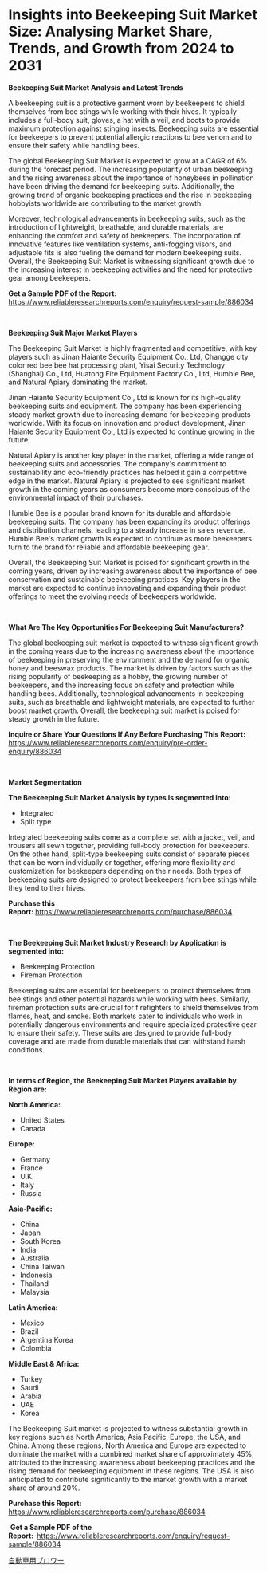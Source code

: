<p><h1>Insights into Beekeeping Suit Market Size: Analysing Market Share, Trends, and Growth from 2024 to 2031</h1></p><p><strong>Beekeeping Suit Market Analysis and Latest Trends</strong></p>
<p><p>A beekeeping suit is a protective garment worn by beekeepers to shield themselves from bee stings while working with their hives. It typically includes a full-body suit, gloves, a hat with a veil, and boots to provide maximum protection against stinging insects. Beekeeping suits are essential for beekeepers to prevent potential allergic reactions to bee venom and to ensure their safety while handling bees.</p><p>The global Beekeeping Suit Market is expected to grow at a CAGR of 6% during the forecast period. The increasing popularity of urban beekeeping and the rising awareness about the importance of honeybees in pollination have been driving the demand for beekeeping suits. Additionally, the growing trend of organic beekeeping practices and the rise in beekeeping hobbyists worldwide are contributing to the market growth.</p><p>Moreover, technological advancements in beekeeping suits, such as the introduction of lightweight, breathable, and durable materials, are enhancing the comfort and safety of beekeepers. The incorporation of innovative features like ventilation systems, anti-fogging visors, and adjustable fits is also fueling the demand for modern beekeeping suits. Overall, the Beekeeping Suit Market is witnessing significant growth due to the increasing interest in beekeeping activities and the need for protective gear among beekeepers.</p></p>
<p><strong>Get a Sample PDF of the Report:&nbsp;</strong> <a href="https://www.reliableresearchreports.com/enquiry/request-sample/886034">https://www.reliableresearchreports.com/enquiry/request-sample/886034</a></p>
<p>&nbsp;</p>
<p><strong>Beekeeping Suit Major Market Players</strong></p>
<p><p>The Beekeeping Suit Market is highly fragmented and competitive, with key players such as Jinan Haiante Security Equipment Co., Ltd, Changge city color red bee bee hat processing plant, Yisai Security Technology (Shanghai) Co., Ltd, Huatong Fire Equipment Factory Co., Ltd, Humble Bee, and Natural Apiary dominating the market.</p><p>Jinan Haiante Security Equipment Co., Ltd is known for its high-quality beekeeping suits and equipment. The company has been experiencing steady market growth due to increasing demand for beekeeping products worldwide. With its focus on innovation and product development, Jinan Haiante Security Equipment Co., Ltd is expected to continue growing in the future.</p><p>Natural Apiary is another key player in the market, offering a wide range of beekeeping suits and accessories. The company's commitment to sustainability and eco-friendly practices has helped it gain a competitive edge in the market. Natural Apiary is projected to see significant market growth in the coming years as consumers become more conscious of the environmental impact of their purchases.</p><p>Humble Bee is a popular brand known for its durable and affordable beekeeping suits. The company has been expanding its product offerings and distribution channels, leading to a steady increase in sales revenue. Humble Bee's market growth is expected to continue as more beekeepers turn to the brand for reliable and affordable beekeeping gear.</p><p>Overall, the Beekeeping Suit Market is poised for significant growth in the coming years, driven by increasing awareness about the importance of bee conservation and sustainable beekeeping practices. Key players in the market are expected to continue innovating and expanding their product offerings to meet the evolving needs of beekeepers worldwide.</p></p>
<p>&nbsp;</p>
<p><strong>What Are The Key Opportunities For Beekeeping Suit Manufacturers?</strong></p>
<p><p>The global beekeeping suit market is expected to witness significant growth in the coming years due to the increasing awareness about the importance of beekeeping in preserving the environment and the demand for organic honey and beeswax products. The market is driven by factors such as the rising popularity of beekeeping as a hobby, the growing number of beekeepers, and the increasing focus on safety and protection while handling bees. Additionally, technological advancements in beekeeping suits, such as breathable and lightweight materials, are expected to further boost market growth. Overall, the beekeeping suit market is poised for steady growth in the future.</p></p>
<p><strong>Inquire or Share Your Questions If Any Before Purchasing This Report:</strong> <a href="https://www.reliableresearchreports.com/enquiry/pre-order-enquiry/886034">https://www.reliableresearchreports.com/enquiry/pre-order-enquiry/886034</a></p>
<p>&nbsp;</p>
<p><strong>Market Segmentation</strong></p>
<p><strong>The Beekeeping Suit Market Analysis by types is segmented into:</strong></p>
<p><ul><li>Integrated</li><li>Split type</li></ul></p>
<p><p>Integrated beekeeping suits come as a complete set with a jacket, veil, and trousers all sewn together, providing full-body protection for beekeepers. On the other hand, split-type beekeeping suits consist of separate pieces that can be worn individually or together, offering more flexibility and customization for beekeepers depending on their needs. Both types of beekeeping suits are designed to protect beekeepers from bee stings while they tend to their hives.</p></p>
<p><strong>Purchase this Report:&nbsp;</strong><a href="https://www.reliableresearchreports.com/purchase/886034">https://www.reliableresearchreports.com/purchase/886034</a></p>
<p>&nbsp;</p>
<p><strong>The Beekeeping Suit Market Industry Research by Application is segmented into:</strong></p>
<p><ul><li>Beekeeping Protection</li><li>Fireman Protection</li></ul></p>
<p><p>Beekeeping suits are essential for beekeepers to protect themselves from bee stings and other potential hazards while working with bees. Similarly, fireman protection suits are crucial for firefighters to shield themselves from flames, heat, and smoke. Both markets cater to individuals who work in potentially dangerous environments and require specialized protective gear to ensure their safety. These suits are designed to provide full-body coverage and are made from durable materials that can withstand harsh conditions.</p></p>
<p>&nbsp;</p>
<p><strong>In terms of Region, the Beekeeping Suit Market Players available by Region are:</strong></p>
<p>
    <p> <strong> North America: </strong>
        <ul>
            <li>United States</li>
            <li>Canada</li>
        </ul>
        </p> 
    <p> <strong> Europe: </strong>
        <ul>
            <li>Germany</li>
            <li>France</li>
            <li>U.K.</li>
            <li>Italy</li>
            <li>Russia</li>
        </ul>
        </p> 
    <p> <strong> Asia-Pacific: </strong>
        <ul>
            <li>China</li>
            <li>Japan</li>
            <li>South Korea</li>
            <li>India</li>
            <li>Australia</li>
            <li>China Taiwan</li>
            <li>Indonesia</li>
            <li>Thailand</li>
            <li>Malaysia</li>
        </ul>
        </p> 
    <p> <strong> Latin America: </strong>
        <ul>
            <li>Mexico</li>
            <li>Brazil</li>
            <li>Argentina Korea</li>
            <li>Colombia</li>
        </ul>
        </p> 
    <p> <strong> Middle East & Africa: </strong>
        <ul>
            <li>Turkey</li>
            <li>Saudi</li>
            <li>Arabia</li>
            <li>UAE</li>
            <li>Korea</li>
        </ul>
    </p>
    </p>
<p><p>The Beekeeping Suit market is projected to witness substantial growth in key regions such as North America, Asia Pacific, Europe, the USA, and China. Among these regions, North America and Europe are expected to dominate the market with a combined market share of approximately 45%, attributed to the increasing awareness about beekeeping practices and the rising demand for beekeeping equipment in these regions. The USA is also anticipated to contribute significantly to the market growth with a market share of around 20%.</p></p>
<p><strong>Purchase this Report: </strong><a href="https://www.reliableresearchreports.com/purchase/886034">https://www.reliableresearchreports.com/purchase/886034</a></p>
<p>&nbsp;<strong>Get a Sample PDF of the Report:&nbsp;&nbsp;</strong><a href="https://www.reliableresearchreports.com/enquiry/request-sample/886034">https://www.reliableresearchreports.com/enquiry/request-sample/886034</a></p>
<p><strong></strong></p>
<p><p><a href="https://medium.com/@lelanadden5645/%E8%87%AA%E5%8B%95%E8%BB%8A%E7%94%A8%E3%83%96%E3%83%AD%E3%83%AF%E3%83%BC%E5%B8%82%E5%A0%B4%E3%81%AE%E5%88%86%E6%9E%90-%E3%82%B0%E3%83%AD%E3%83%BC%E3%83%90%E3%83%AB%E6%A5%AD%E7%95%8C%E3%81%AE%E5%B1%95%E6%9C%9B%E3%81%A8%E4%BA%88%E6%B8%AC-2024%E5%B9%B4%E3%81%8B%E3%82%892031%E5%B9%B4-470a6c33a8f2">自動車用ブロワー</a></p></p>